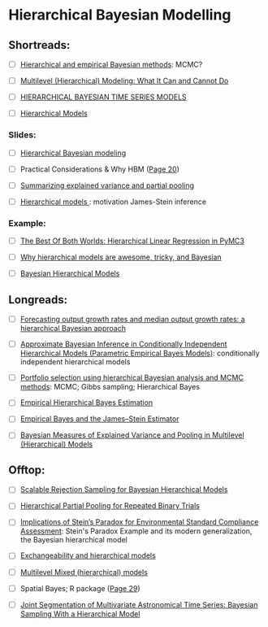 # Hierarchical Bayesian Modelling

## Shortreads:



- [ ] [Hierarchical and empirical Bayesian methods](http://www.stats.ox.ac.uk/~reinert/stattheory/chapter1107.pdf): MCMC?


- [ ] [Multilevel (Hierarchical) Modeling: What It Can and Cannot Do](http://www.stat.columbia.edu/~gelman/research/published/multi2.pdf)


- [ ] [HIERARCHICAL BAYESIAN TIME SERIES MODELS](https://pdfs.semanticscholar.org/73ae/e06d045f3a95cf598b6208b46362fb006e95.pdf?_ga=2.48066341.304278015.1541139922-1392297038.1541139922)

- [ ] [Hierarchical Models](https://www.cs.princeton.edu/courses/archive/fall11/cos597C/lectures/hierarchical-models.pdf)


### Slides:



- [ ] [Hierarchical Bayesian modeling](https://www.stat.tamu.edu/~jlong/astrostat/ASTRO-WG4-HBMIntro.pdf)



- [ ] Practical Considerations & Why HBM ([Page 20](http://astrostatistics.psu.edu/RLectures/hierarchical.pdf))


- [ ] [Summarizing explained variance and partial pooling](https://web.as.uky.edu/statistics/users/pbreheny/701/S13/notes/4-18.pdf)



- [ ] [Hierarchical models ](https://www.ics.uci.edu/~sternh/courses/225/slides2new.pdf): motivation
James-Stein inference 


### Example:


- [ ] [The Best Of Both Worlds: Hierarchical Linear Regression in PyMC3](https://twiecki.github.io/blog/2014/03/17/bayesian-glms-3/)


- [ ] [Why hierarchical models are awesome, tricky, and Bayesian](https://twiecki.github.io/blog/2017/02/08/bayesian-hierchical-non-centered/)


- [ ] [Bayesian Hierarchical Models](https://static1.squarespace.com/static/53dc912de4b05be42a8acc61/t/53ddc610e4b0e8a580e87e6e/1407043088020/BayesRnD72514.pdf)



## Longreads:

- [ ] [Forecasting output growth rates and median output growth rates: a hierarchical Bayesian approach](https://onlinelibrary.wiley.com/doi/pdf/10.1002/for.800)


- [ ] [Approximate Bayesian Inference in Conditionally Independent Hierarchical Models (Parametric Empirical Bayes Models)](https://people.eecs.berkeley.edu/~jordan/courses/260-spring10/readings/kass-steffey.pdf): conditionally independent hierarchical models


- [ ] [Portfolio selection using hierarchical Bayesian analysis and MCMC methods](https://www.sciencedirect.com/science/article/pii/S0378426605000889?via%3Dihub): MCMC; Gibbs sampling; Hierarchical Bayes



- [ ] [Empirical Hierarchical Bayes Estimation](https://link.springer.com/chapter/10.1007/978-1-4612-2944-5_8)

- [ ] [Empirical Bayes and the
James–Stein Estimator](http://statweb.stanford.edu/~ckirby/brad/LSI/chapter1.pdf)

- [ ] [Bayesian Measures of Explained Variance and
Pooling in Multilevel (Hierarchical) Models](http://www.stat.columbia.edu/~gelman/research/published/rsquared.pdf)



## Offtop:


- [ ] [Scalable Rejection Sampling for Bayesian Hierarchical Models](https://pubsonline.informs.org/doi/10.1287/mksc.2014.0901)


- [ ] [Hierarchical Partial Pooling for Repeated Binary Trials](https://cran.r-project.org/web/packages/rstanarm/vignettes/pooling.html)


- [ ] [Implications of Stein’s Paradox for Environmental Standard Compliance Assessment](https://pubs.acs.org/doi/pdf/10.1021/acs.est.5b00656): Stein's Paradox Example and its modern generalization, the Bayesian hierarchical model


- [ ] [Exchangeability and hierarchical models](http://halweb.uc3m.es/esp/Personal/personas/causin/eng/2011-2012/Bayes/ch10.pdf)


- [ ] [Multilevel Mixed (hierarchical) models](http://fmwww.bc.edu/EC-C/S2013/823/EC823.S2013.nn07.slides.pdf)

- [ ] Spatial Bayes; R package ([Page 29](http://web2.uconn.edu/cyberinfra/module3/Downloads/Day%206%20-%20Hierarchical%20Bayes.pdf))



- [ ] [Joint Segmentation of Multivariate Astronomical
Time Series: Bayesian Sampling With a
Hierarchical Model](https://ieeexplore.ieee.org/abstract/document/4063542?reload=true)





